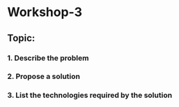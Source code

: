 # Workshop-3

## Topic: 

### 1. Describe the problem

### 2. Propose a solution

### 3. List the technologies required by the solution
